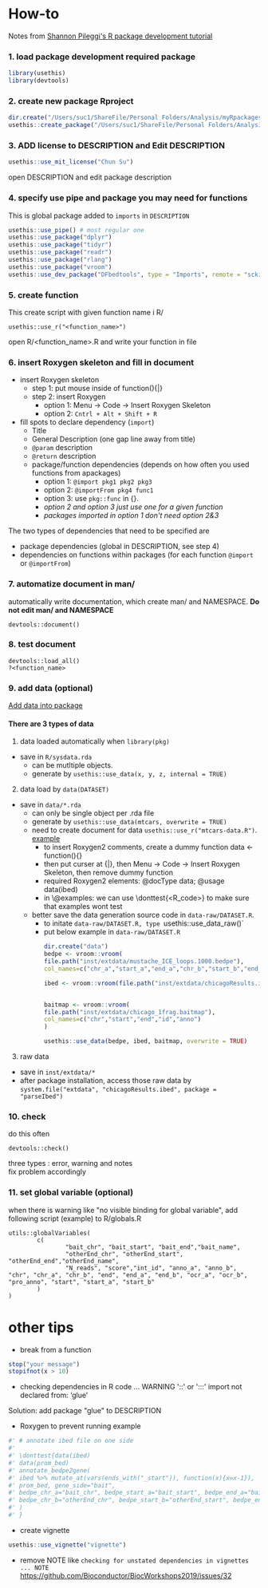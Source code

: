# How-to
Notes from [Shannon Pileggi's R package development tutorial](https://www.pipinghotdata.com/posts/2020-10-25-your-first-r-package-in-1-hour/#tool-kit)

### 1. load package development required package

```R
library(usethis)
library(devtools)
```
### 2. create new package Rproject

```R
dir.create("/Users/suc1/ShareFile/Personal Folders/Analysis/myRpackages/<packageName>")
usethis::create_package("/Users/suc1/ShareFile/Personal Folders/Analysis/myRpackages/<packageName>")
```

### 3. ADD license to DESCRIPTION and Edit DESCRIPTION

```R
usethis::use_mit_license("Chun Su")
```
open DESCRIPTION and edit package description


### 4. specify use pipe and package you may need for functions

This is global package added to `imports` in `DESCRIPTION`

```R
usethis::use_pipe() # most regular one
usethis::use_package("dplyr")
usethis::use_package("tidyr")
usethis::use_package("readr")
usethis::use_package("rlang")
usethis::use_package("vroom")
usethis::use_dev_package("DFbedtools", type = "Imports", remote = "sckinta/myRpackages/DFbedtools")
```

### 5. create function
This create script with given function name i R/
```
usethis::use_r("<function_name>")
```
open R/<function_name>.R and write your function in file

### 6. insert Roxygen skeleton and fill in document
- insert Roxygen skeleton
  - step 1: put mouse inside of function(){|}
  - step 2: insert Roxygen
    - option 1: Menu -> Code -> Insert Roxygen Skeleton
    - option 2: `Cntrl + Alt + Shift + R`
- fill spots to declare dependency (`import`)
  - Title
  - General Description (one gap line away from title)
  - `@param` description
  - `@return` description
  - package/function dependencies (depends on how often you used functions from apackages)
    - option 1: `@import pkg1 pkg2 pkg3`
    - option 2: `@importFrom pkg4 func1`
    - option 3: use `pkg::func` in {}.
    - *option 2 and option 3 just use one for a given function*
    - *packages imported in option 1 don't need option 2&3*

The two types of dependencies that need to be specified are
  - package dependencies (global in DESCRIPTION, see step 4)
  - dependencies on functions within packages (for each function `@import` or `@importFrom`)

### 7. automatize document in man/

automatically write documentation, which create man/ and NAMESPACE. **Do not edit man/ and NAMESPACE**

```
devtools::document()
```

### 8. test document

```
devtools::load_all()
?<function_name>
```

### 9. add data (optional)

[Add data into package ](https://r-pkgs.org/data.html)

#### There are 3 types of data
1. data loaded automatically when `library(pkg)`
  - save in `R/sysdata.rda`
    - can be mutltiple objects.
    - generate by `usethis::use_data(x, y, z, internal = TRUE)`
2. data load by `data(DATASET)`
  - save in `data/*.rda`
    - can only be single object per .rda file
    - generate by `usethis::use_data(mtcars, overwrite = TRUE)`
    - need to create document for data `usethis::use_r("mtcars-data.R")`. [example](https://github.com/kbroman/qtlcharts/blob/master/R/grav-data.R) 
       - to insert Roxygen2 comments, create a dummy function data <- function(){}
       - then put curser at {|}, then Menu -> Code -> Insert Roxygen Skeleton, then remove dummy function
       - required Roxygen2 elements: @docType data; @usage data(ibed)
       - in \\@examples: we can use \\donttest{<R_code>} to make sure that examples wont test
    - better save the data generation source code in `data-raw/DATASET.R`. 
      - to initate `data-raw/DATASET.R, type `usethis::use_data_raw()`
      - put below example in `data-raw/DATASET.R`
        ```R
        dir.create("data")
        bedpe <- vroom::vroom(
        file.path("inst/extdata/mustache_ICE_loops.1000.bedpe"),
        col_names=c("chr_a","start_a","end_a","chr_b","start_b","end_b","val1","val2"))

        ibed <- vroom::vroom(file.path("inst/extdata/chicagoResults.ibed"))


        baitmap <- vroom::vroom(
        file.path("inst/extdata/chicago_1frag.baitmap"),
        col_names=c("chr","start","end","id","anno")
        )

        usethis::use_data(bedpe, ibed, baitmap, overwrite = TRUE)
        ```
3. raw data
  - save in `inst/extdata/*`
  - after package installation, access those raw data by `system.file("extdata", "chicagoResults.ibed", package = "parseIbed")`

### 10. check

do this often
```
devtools::check() 
```
three types : error, warning and notes  
fix problem accordingly  

### 11. set global variable (optional)

when there is warning like "no visible binding for global variable",
add following script (example) to R/globals.R

```
utils::globalVariables(
        c(
                "bait_chr", "bait_start", "bait_end","bait_name",
                "otherEnd_chr", "otherEnd_start", "otherEnd_end","otherEnd_name",
                "N_reads", "score","int_id", "anno_a", "anno_b", "chr", "chr_a", "chr_b", "end", "end_a", "end_b", "ocr_a", "ocr_b", "pro_anno", "start", "start_a", "start_b"
        )
)
```

# other tips

- break from a function

```R
stop("your message")
stopifnot(x > 10)
```
- checking dependencies in R code ... WARNING
'::' or ':::' import not declared from: ‘glue’

Solution: add package "glue" to DESCRIPTION

- Roxygen to prevent running example

```R
#' # annotate ibed file on one side
#'
#' \donttest{data(ibed)
#' data(prom_bed)
#' annotate_bedpe2gene(
#' ibed %>% mutate_at(vars(ends_with("_start")), function(x){x=x-1}),
#' prom_bed, gene_side="bait",
#' bedpe_chr_a="bait_chr", bedpe_start_a="bait_start", bedpe_end_a="bait_end",
#' bedpe_chr_b="otherEnd_chr", bedpe_start_b="otherEnd_start", bedpe_end_b="otherEnd_end"
#' )
#' }
```

- create vignette
```R
usethis::use_vignette("vignette")
```
- remove NOTE like `checking for unstated dependencies in vignettes ... NOTE`
https://github.com/Bioconductor/BiocWorkshops2019/issues/32
